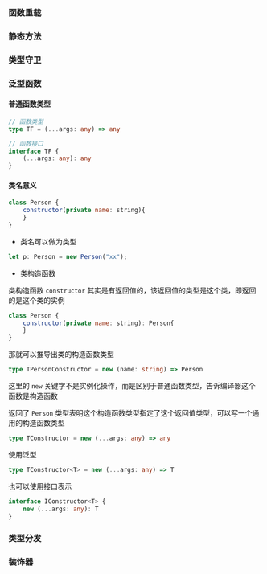 ### 函数重载

### 静态方法

### 类型守卫

### 泛型函数

#### 普通函数类型

```typescript
// 函数类型
type TF = (...args: any) => any

// 函数接口
interface TF {
    (...args: any): any
}
```

#### 类名意义

```javascript
class Person {
    constructor(private name: string){
    }
}
```

- 类名可以做为类型

```javascript
let p: Person = new Person("xx");
```

- 类构造函数

类构造函数 `constructor` 其实是有返回值的，该返回值的类型是这个类，即返回的是这个类的实例

```javascript
class Person {
    constructor(private name: string): Person{
    }
}
```

那就可以推导出类的构造函数类型

```typescript
type TPersonConstructor = new (name: string) => Person
```

这里的 `new` 关键字不是实例化操作，而是区别于普通函数类型，告诉编译器这个函数是构造函数

返回了 `Person` 类型表明这个构造函数类型指定了这个返回值类型，可以写一个通用的构造函数类型

```typescript
type TConstructor = new (...args: any) => any
```
使用泛型

```typescript
type TConstructor<T> = new (...args: any) => T
```

也可以使用接口表示

```typescript
interface IConstructor<T> {
    new (...args: any): T
}
```

### 类型分发

### 装饰器